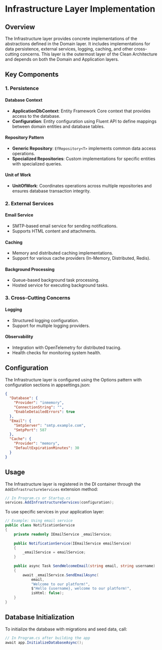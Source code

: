 # Infrastructure Layer Implementation

## Overview

The Infrastructure layer provides concrete implementations of the abstractions defined in the Domain layer. It includes implementations for data persistence, external services, logging, caching, and other cross-cutting concerns. This layer is the outermost layer of the Clean Architecture and depends on both the Domain and Application layers.

## Key Components

### 1. Persistence

#### Database Context
- **ApplicationDbContext**: Entity Framework Core context that provides access to the database.
- **Configuration**: Entity configuration using Fluent API to define mappings between domain entities and database tables.

#### Repository Pattern
- **Generic Repository**: `EfRepository<T>` implements common data access operations.
- **Specialized Repositories**: Custom implementations for specific entities with specialized queries.

#### Unit of Work
- **UnitOfWork**: Coordinates operations across multiple repositories and ensures database transaction integrity.

### 2. External Services

#### Email Service
- SMTP-based email service for sending notifications.
- Supports HTML content and attachments.

#### Caching
- Memory and distributed caching implementations.
- Support for various cache providers (In-Memory, Distributed, Redis).

#### Background Processing
- Queue-based background task processing.
- Hosted service for executing background tasks.

### 3. Cross-Cutting Concerns

#### Logging
- Structured logging configuration.
- Support for multiple logging providers.

#### Observability
- Integration with OpenTelemetry for distributed tracing.
- Health checks for monitoring system health.

## Configuration

The Infrastructure layer is configured using the Options pattern with configuration sections in appsettings.json:

```json
{
  "Database": {
    "Provider": "inmemory",
    "ConnectionString": "",
    "EnableDetailedErrors": true
  },
  "Email": {
    "SmtpServer": "smtp.example.com",
    "SmtpPort": 587
  },
  "Cache": {
    "Provider": "memory",
    "DefaultExpirationMinutes": 30
  }
}
```

## Usage

The Infrastructure layer is registered in the DI container through the `AddInfrastructureServices` extension method:

```csharp
// In Program.cs or Startup.cs
services.AddInfrastructureServices(configuration);
```

To use specific services in your application layer:

```csharp
// Example: Using email service
public class NotificationService
{
    private readonly IEmailService _emailService;
    
    public NotificationService(IEmailService emailService)
    {
        _emailService = emailService;
    }
    
    public async Task SendWelcomeEmail(string email, string username)
    {
        await _emailService.SendEmailAsync(
            email,
            "Welcome to our platform!",
            $"Hello {username}, welcome to our platform!",
            isHtml: false);
    }
}
```

## Database Initialization

To initialize the database with migrations and seed data, call:

```csharp
// In Program.cs after building the app
await app.InitializeDatabaseAsync();
```
